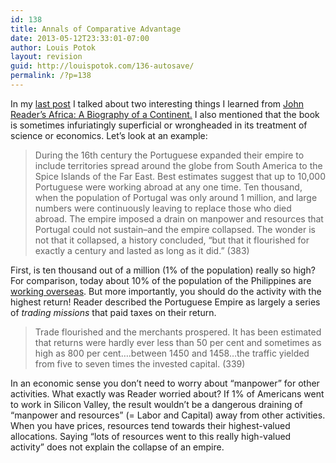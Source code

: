 ```yaml
---
id: 138
title: Annals of Comparative Advantage
date: 2013-05-12T23:33:01-07:00
author: Louis Potok
layout: revision
guid: http://louispotok.com/136-autosave/
permalink: /?p=138
---
```

In my [last post](http://louispotok.com/africa-reproductive-strategies-and-the-value-of-gold/) I talked about two interesting things I learned from [John Reader&#8217;s Africa: A Biography of a Continent.](http://www.amazon.com/Africa-Biography-Continent-John-Reader/dp/067973869X) I also mentioned that the book is sometimes infuriatingly superficial or wrongheaded in its treatment of science or economics. Let&#8217;s look at an example:

> During the 16th century the Portuguese expanded their empire to include territories spread around the globe from South America to the Spice Islands of the Far East. Best estimates suggest that up to 10,000 Portuguese were working abroad at any one time. Ten thousand, when the population of Portugal was only around 1 million, and large numbers were continuously leaving to replace those who died abroad. The empire imposed a drain on manpower and resources that Portugal could not sustain&#8211;and the empire collapsed. The wonder is not that it collapsed, a history concluded, &#8220;but that it flourished for exactly a century and lasted as long as it did.&#8221; (383)

First, is ten thousand out of a million (1% of the population) really so high? For comparison, today about 10% of the population of the Philippines are [working overseas](http://en.wikipedia.org/wiki/Overseas_Filipino). But more importantly, you should do the activity with the highest return! Reader described the Portuguese Empire as largely a series of _trading missions_ that paid taxes on their return.

> Trade flourished and the merchants prospered. It has been estimated that returns were hardly ever less than 50 per cent and sometimes as high as 800 per cent&#8230;.between 1450 and 1458&#8230;the traffic yielded from five to seven times the invested capital. (339)

In an economic sense you don&#8217;t need to worry about &#8220;manpower&#8221; for other activities. What exactly was Reader worried about? If 1% of Americans went to work in Silicon Valley, the result wouldn&#8217;t be a dangerous draining of &#8220;manpower and resources&#8221; (= Labor and Capital) away from other activities. When you have prices, resources tend towards their highest-valued allocations. Saying &#8220;lots of resources went to this really high-valued activity&#8221; does not explain the collapse of an empire.